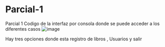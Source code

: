# Parcial-1
Parcial 1
Codigo de la interfaz por consola donde se puede acceder a los diferentes casos
![image](https://github.com/user-attachments/assets/ddeb3957-db98-400c-aa5e-3929c4d5ddde)


Hay tres opciones donde esta registro de libros , Usuarios y salir 

